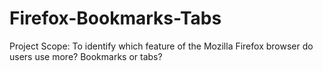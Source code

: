 # Firefox-Bookmarks-Tabs
Project Scope: To identify which feature of the Mozilla Firefox browser do users use more? Bookmarks or tabs? 
